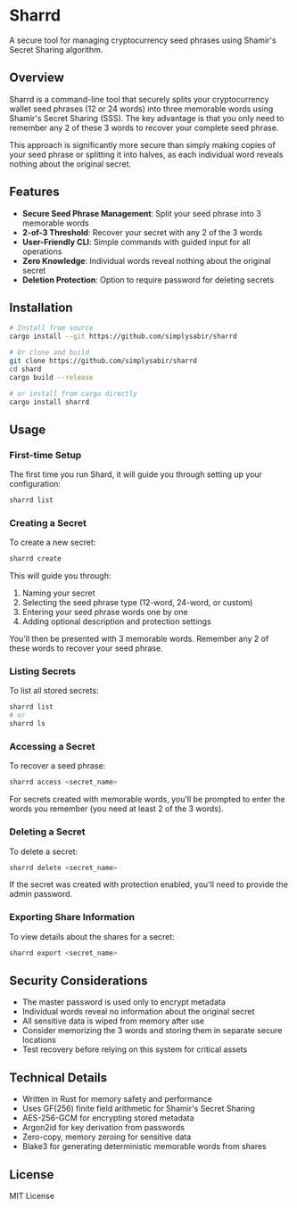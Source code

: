 # Sharrd

A secure tool for managing cryptocurrency seed phrases using Shamir's Secret Sharing algorithm.

## Overview

Sharrd is a command-line tool that securely splits your cryptocurrency wallet seed phrases (12 or 24 words) into three memorable words using Shamir's Secret Sharing (SSS). The key advantage is that you only need to remember any 2 of these 3 words to recover your complete seed phrase.

This approach is significantly more secure than simply making copies of your seed phrase or splitting it into halves, as each individual word reveals nothing about the original secret.

## Features

- **Secure Seed Phrase Management**: Split your seed phrase into 3 memorable words
- **2-of-3 Threshold**: Recover your secret with any 2 of the 3 words
- **User-Friendly CLI**: Simple commands with guided input for all operations
- **Zero Knowledge**: Individual words reveal nothing about the original secret
- **Deletion Protection**: Option to require password for deleting secrets

## Installation

```bash
# Install from source
cargo install --git https://github.com/simplysabir/sharrd

# Or clone and build
git clone https://github.com/simplysabir/sharrd
cd shard
cargo build --release

# or install from cargo directly
cargo install sharrd
```

## Usage

### First-time Setup

The first time you run Shard, it will guide you through setting up your configuration:

```bash
sharrd list
```

### Creating a Secret

To create a new secret:

```bash
sharrd create
```

This will guide you through:
1. Naming your secret
2. Selecting the seed phrase type (12-word, 24-word, or custom)
3. Entering your seed phrase words one by one
4. Adding optional description and protection settings

You'll then be presented with 3 memorable words. Remember any 2 of these words to recover your seed phrase.

### Listing Secrets

To list all stored secrets:

```bash
sharrd list
# or
sharrd ls
```

### Accessing a Secret

To recover a seed phrase:

```bash
sharrd access <secret_name>
```

For secrets created with memorable words, you'll be prompted to enter the words you remember (you need at least 2 of the 3 words).

### Deleting a Secret

To delete a secret:

```bash
sharrd delete <secret_name>
```

If the secret was created with protection enabled, you'll need to provide the admin password.

### Exporting Share Information

To view details about the shares for a secret:

```bash
sharrd export <secret_name>
```

## Security Considerations

- The master password is used only to encrypt metadata
- Individual words reveal no information about the original secret
- All sensitive data is wiped from memory after use
- Consider memorizing the 3 words and storing them in separate secure locations
- Test recovery before relying on this system for critical assets

## Technical Details

- Written in Rust for memory safety and performance
- Uses GF(256) finite field arithmetic for Shamir's Secret Sharing
- AES-256-GCM for encrypting stored metadata
- Argon2id for key derivation from passwords
- Zero-copy, memory zeroing for sensitive data
- Blake3 for generating deterministic memorable words from shares

## License

MIT License